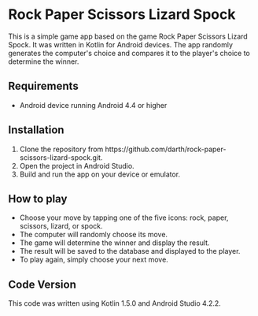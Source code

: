 <h1>Rock Paper Scissors Lizard Spock</h1>
<p>This is a simple game app based on the game Rock Paper Scissors Lizard Spock. It was written in Kotlin for Android devices. The app randomly generates the computer's choice and compares it to the player's choice to determine the winner.</p>
<h2>Requirements</h2>
<ul>
  <li>Android device running Android 4.4 or higher</li>
</ul>
<h2>Installation</h2>
<ol>
  <li>Clone the repository from https://github.com/darth/rock-paper-scissors-lizard-spock.git.</li>
  <li>Open the project in Android Studio.</li>
  <li>Build and run the app on your device or emulator.</li>
</ol>
<h2>How to play</h2>
<ul>
  <li>Choose your move by tapping one of the five icons: rock, paper, scissors, lizard, or spock.</li>
  <li>The computer will randomly choose its move.</li>
  <li>The game will determine the winner and display the result.</li>
  <li>The result will be saved to the database and displayed to the player.</li>
  <li>To play again, simply choose your next move.</li>
</ul>
<h2>Code Version</h2>
<p>This code was written using Kotlin 1.5.0 and Android Studio 4.2.2.</p>
